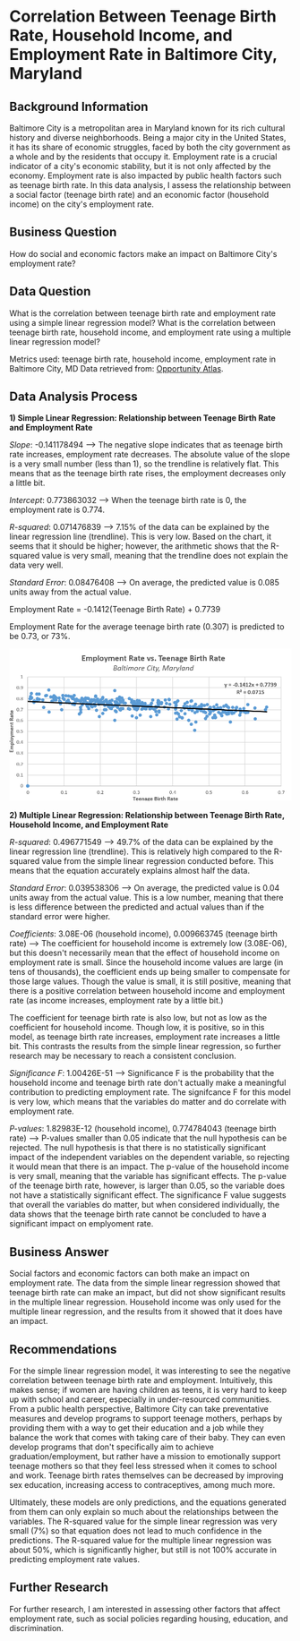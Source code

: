 # Correlation Between Teenage Birth Rate, Household Income, and Employment Rate in Baltimore City, Maryland 

## Background Information 
Baltimore City is a metropolitan area in Maryland known for its rich cultural history and diverse neighborhoods. Being a major city in the United States, it has its share of economic struggles, faced by both the city government as a whole and by the residents that occupy it. Employment rate is a crucial indicator of a city's economic stability, but it is not only affected by the economy. Employment rate is also impacted by public health factors such as teenage birth rate. In this data analysis, I assess the relationship between a social factor (teenage birth rate) and an economic factor (household income) on the city's employment rate. 

## Business Question 
How do social and economic factors make an impact on Baltimore City's employment rate? 

## Data Question 
What is the correlation between teenage birth rate and employment rate using a simple linear regression model? What is the correlation between teenage birth rate, household income, and employment rate using a multiple linear regression model? 

Metrics used: teenage birth rate, household income, employment rate in Baltimore City, MD 
Data retrieved from: [Opportunity Atlas](https://www.opportunityatlas.org/). 

## Data Analysis Process 

**1) Simple Linear Regression: Relationship between Teenage Birth Rate and Employment Rate** 
	
*Slope*: -0.141178494 --> The negative slope indicates that as teenage birth rate increases, employment rate decreases. The absolute value of the slope is a very small number (less than 1), so the trendline is relatively flat. This means that as the teenage birth rate rises, the employment decreases only a little bit. 		

*Intercept*: 0.773863032 --> When the teenage birth rate is 0, the employment rate is 0.774. 					

*R-squared*: 0.071476839 --> 7.15% of the data can be explained by the linear regression line (trendline). This is very low. Based on the chart, it seems that it should be higher; however, the arithmetic shows that the R-squared value is very small, meaning that the trendline does not explain the data very well. 

*Standard Error*: 0.08476408 --> On average, the predicted value is 0.085 units away from the actual value. 						

Employment Rate = -0.1412(Teenage Birth Rate) + 0.7739					

Employment Rate for the average teenage birth rate (0.307) is predicted to be 0.73, or 73%. 

![image](simple-lin-regression-visualization.png) 

**2) Multiple Linear Regression: Relationship between Teenage Birth Rate, Household Income, and Employment Rate**

*R-squared*: 0.496771549 --> 49.7% of the data can be explained by the linear regression line (trendline). This is relatively high compared to the R-squared value from the simple linear regression conducted before. This means that the equation accurately explains almost half the data.  

*Standard Error*: 0.039538306 --> On average, the predicted value is 0.04 units away from the actual value. This is a low number, meaning that there is less difference between the predicted and actual values than if the standard error were higher. 

*Coefficients*:	3.08E-06 (household income), 0.009663745 (teenage birth rate) --> The coefficient for household income is extremely low (3.08E-06), but this doesn't necessarily mean that the effect of household income on employment rate is small. Since the household income values are large (in tens of thousands), the coefficient ends up being smaller to compensate for those large values. Though the value is small, it is still positive, meaning that there is a positive correlation between household income and employment rate (as income increases, employment rate by a little bit.) 

The coefficient for teenage birth rate is also low, but not as low as the coefficient for household income. Though low, it is positive, so in this model, as teenage birth rate increases, employment rate increases a little bit. This contrasts the results from the simple linear regression, so further research may be necessary to reach a consistent conclusion. 

*Significance F*: 1.00426E-51 --> Significance F is the probability that the household income and teenage birth rate don't actually make a meaningful contribution to predicting employment rate. The signifcance F for this model is very low, which means that the variables do matter and do correlate with employment rate. 

*P-values*: 1.82983E-12 (household income), 0.774784043 (teenage birth rate) --> P-values smaller than 0.05 indicate that the null hypothesis can be rejected. The null hypothesis is that there is no statistically significant impact of the independent variables on the dependent variable, so rejecting it would mean that there is an impact. The p-value of the household income is very small, meaning that the variable has significant effects. The p-value of the teenage birth rate, however, is larger than 0.05, so the variable does not have a statistically significant effect. The significance F value suggests that overall the variables do matter, but when considered individually, the data shows that the teenage birth rate cannot be concluded to have a significant impact on emplyoment rate.

## Business Answer 

Social factors and economic factors can both make an impact on employment rate. The data from the simple linear regression showed that teenage birth rate can make an impact, but did not show significant results in the multiple linear regression. Household income was only used for the multiple linear regression, and the results from it showed that it does have an impact. 

## Recommendations 

For the simple linear regression model, it was interesting to see the negative correlation between teenage birth rate and employment. Intuitively, this makes sense; if women are having children as teens, it is very hard to keep up with school and career, especially in under-resourced communities. From a public health perspective, Baltimore City can take preventative measures and develop programs to support teenage mothers, perhaps by providing them with a way to get their education and a job while they balance the work that comes with taking care of their baby. They can even develop programs that don't specifically aim to achieve graduation/employment, but rather have a mission to emotionally support teenage mothers so that they feel less stressed when it comes to school and work. Teenage birth rates themselves can be decreased by improving sex education, increasing access to contraceptives, among much more.  

Ultimately, these models are only predictions, and the equations generated from them can only explain so much about the relationships between the variables. The R-squared value for the simple linear regression was very small (7%) so that equation does not lead to much confidence in the predictions. The R-squared value for the multiple linear regression was about 50%, which is significantly higher, but still is not 100% accurate in predicting employment rate values. 

## Further Research 

For further research, I am interested in assessing other factors that affect employment rate, such as social policies regarding housing, education, and discrimination.  


